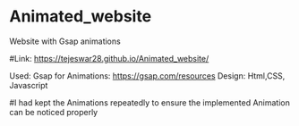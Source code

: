 # Animated_website
Website with Gsap animations

#Link: https://tejeswar28.github.io/Animated_website/

Used:
Gsap for Animations: https://gsap.com/resources
Design: Html,CSS, Javascript

#I had kept the Animations repeatedly to ensure the implemented Animation can be noticed properly

